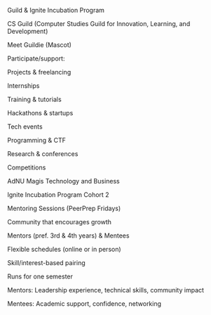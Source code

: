 Guild & Ignite Incubation Program

CS Guild (Computer Studies Guild for Innovation, Learning, and Development)

Meet Guildie (Mascot)

Participate/support:

Projects & freelancing

Internships

Training & tutorials

Hackathons & startups

Tech events

Programming & CTF

Research & conferences

Competitions

AdNU Magis Technology and Business

Ignite Incubation Program Cohort 2

Mentoring Sessions (PeerPrep Fridays)

Community that encourages growth

Mentors (pref. 3rd & 4th years) & Mentees

Flexible schedules (online or in person)

Skill/interest-based pairing

Runs for one semester

Mentors: Leadership experience, technical skills, community impact

Mentees: Academic support, confidence, networking

